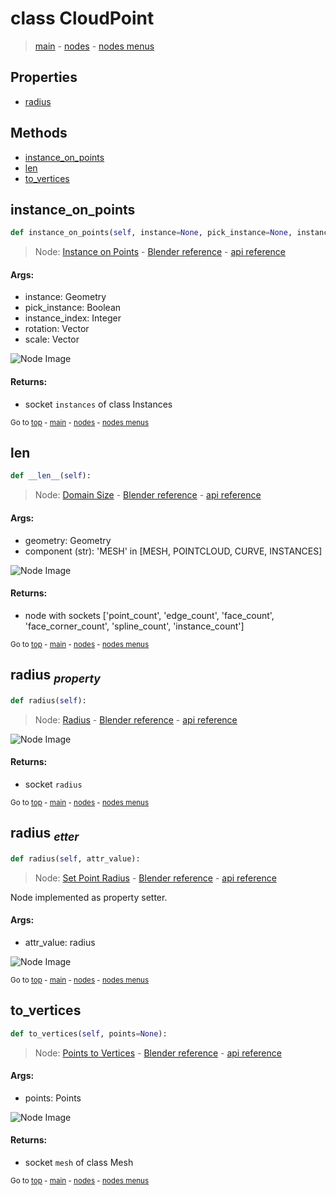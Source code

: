 # class CloudPoint

> [main](../structure.md) - [nodes](nodes.md) - [nodes menus](nodes_menus.md)

## Properties

- [radius](#radius-property)



## Methods

- [instance_on_points](#instance_on_points)
- [len](#len)
- [to_vertices](#to_vertices)

## instance_on_points

```python
def instance_on_points(self, instance=None, pick_instance=None, instance_index=None, rotation=None, scale=None):

```
> Node: [Instance on Points](GeometryNodeInstanceOnPoints.md) - [Blender reference](https://docs.blender.org/manual/en/latest/modeling/geometry_nodes/instances/instance_on_points.html) - [api reference](https://docs.blender.org/api/current/bpy.types.GeometryNodeInstanceOnPoints.html)

#### Args:
- instance: Geometry
- pick_instance: Boolean
- instance_index: Integer
- rotation: Vector
- scale: Vector

![Node Image](https://docs.blender.org/manual/en/latest/_images/node-types_GeometryNodeInstanceOnPoints.webp)

#### Returns:
- socket `instances` of class Instances

<sub>Go to [top](#class-CloudPoint) - [main](../structure.md) - [nodes](nodes.md) - [nodes menus](nodes_menus.md)</sub>

## len

```python
def __len__(self):

```
> Node: [Domain Size](GeometryNodeAttributeDomainSize.md) - [Blender reference](https://docs.blender.org/manual/en/latest/modeling/geometry_nodes/attribute/domain_size.html) - [api reference](https://docs.blender.org/api/current/bpy.types.GeometryNodeAttributeDomainSize.html)

#### Args:
- geometry: Geometry
- component (str): 'MESH' in [MESH, POINTCLOUD, CURVE, INSTANCES]

![Node Image](https://docs.blender.org/manual/en/latest/_images/node-types_GeometryNodeAttributeDomainSize.webp)

#### Returns:
- node with sockets ['point_count', 'edge_count', 'face_count', 'face_corner_count', 'spline_count', 'instance_count']

<sub>Go to [top](#class-CloudPoint) - [main](../structure.md) - [nodes](nodes.md) - [nodes menus](nodes_menus.md)</sub>

## radius <sub>*property*</sub>

```python
def radius(self):

```
> Node: [Radius](GeometryNodeInputRadius.md) - [Blender reference](https://docs.blender.org/manual/en/latest/modeling/geometry_nodes/input/radius.html) - [api reference](https://docs.blender.org/api/current/bpy.types.GeometryNodeInputRadius.html)

![Node Image](https://docs.blender.org/manual/en/latest/_images/node-types_GeometryNodeInputRadius.webp)

#### Returns:
- socket `radius`

<sub>Go to [top](#class-CloudPoint) - [main](../structure.md) - [nodes](nodes.md) - [nodes menus](nodes_menus.md)</sub>

## radius <sub>*etter*</sub>

```python
def radius(self, attr_value):

```
> Node: [Set Point Radius](GeometryNodeSetPointRadius.md) - [Blender reference](https://docs.blender.org/manual/en/latest/modeling/geometry_nodes/point/set_point_radius.html) - [api reference](https://docs.blender.org/api/current/bpy.types.GeometryNodeSetPointRadius.html)

Node implemented as property setter.

#### Args:
- attr_value: radius

![Node Image](https://docs.blender.org/manual/en/latest/_images/node-types_GeometryNodeSetPointRadius.webp)


<sub>Go to [top](#class-CloudPoint) - [main](../structure.md) - [nodes](nodes.md) - [nodes menus](nodes_menus.md)</sub>

## to_vertices

```python
def to_vertices(self, points=None):

```
> Node: [Points to Vertices](GeometryNodePointsToVertices.md) - [Blender reference](https://docs.blender.org/manual/en/latest/modeling/geometry_nodes/point/points_to_vertices.html) - [api reference](https://docs.blender.org/api/current/bpy.types.GeometryNodePointsToVertices.html)

#### Args:
- points: Points

![Node Image](https://docs.blender.org/manual/en/latest/_images/node-types_GeometryNodePointsToVertices.webp)

#### Returns:
- socket `mesh` of class Mesh

<sub>Go to [top](#class-CloudPoint) - [main](../structure.md) - [nodes](nodes.md) - [nodes menus](nodes_menus.md)</sub>

